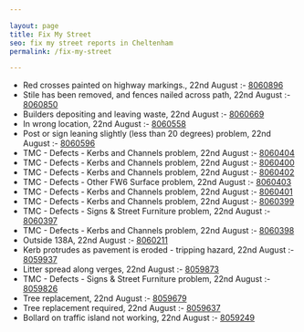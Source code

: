 ```yaml
---

layout: page
title: Fix My Street
seo: fix my street reports in Cheltenham
permalink: /fix-my-street

---
```


<!-- fix_marker starts -->

- Red crosses painted on highway markings., 22nd August :- [8060896](https://www.fixmystreet.com/report/8060896)
- Stile has been removed, and fences nailed across path, 22nd August :- [8060850](https://www.fixmystreet.com/report/8060850)
- Builders depositing and leaving waste, 22nd August :- [8060669](https://www.fixmystreet.com/report/8060669)
- In wrong location, 22nd August :- [8060558](https://www.fixmystreet.com/report/8060558)
- Post or sign leaning slightly (less than 20 degrees) problem, 22nd August :- [8060596](https://www.fixmystreet.com/report/8060596)
- TMC - Defects - Kerbs and Channels problem, 22nd August :- [8060404](https://www.fixmystreet.com/report/8060404)
- TMC - Defects - Kerbs and Channels problem, 22nd August :- [8060400](https://www.fixmystreet.com/report/8060400)
- TMC - Defects - Kerbs and Channels problem, 22nd August :- [8060402](https://www.fixmystreet.com/report/8060402)
- TMC - Defects - Other FW6  Surface problem, 22nd August :- [8060403](https://www.fixmystreet.com/report/8060403)
- TMC - Defects - Kerbs and Channels problem, 22nd August :- [8060401](https://www.fixmystreet.com/report/8060401)
- TMC - Defects - Kerbs and Channels problem, 22nd August :- [8060399](https://www.fixmystreet.com/report/8060399)
- TMC - Defects - Signs & Street Furniture problem, 22nd August :- [8060397](https://www.fixmystreet.com/report/8060397)
- TMC - Defects - Kerbs and Channels problem, 22nd August :- [8060398](https://www.fixmystreet.com/report/8060398)
- Outside 138A, 22nd August :- [8060211](https://www.fixmystreet.com/report/8060211)
- Kerb protrudes as pavement is eroded - tripping hazard, 22nd August :- [8059937](https://www.fixmystreet.com/report/8059937)
- Litter spread along verges, 22nd August :- [8059873](https://www.fixmystreet.com/report/8059873)
- TMC - Defects - Signs & Street Furniture problem, 22nd August :- [8059826](https://www.fixmystreet.com/report/8059826)
- Tree replacement, 22nd August :- [8059679](https://www.fixmystreet.com/report/8059679)
- Tree replacement required, 22nd August :- [8059637](https://www.fixmystreet.com/report/8059637)
- Bollard on traffic island not working, 22nd August :- [8059249](https://www.fixmystreet.com/report/8059249)

<!-- fix_marker ends -->